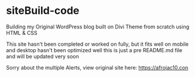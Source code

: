 # siteBuild-code
Building my Original WordPress blog built on Divi Theme from scratch using HTML &amp; CSS

This site hasn't been completed or worked on fully, but it fits well on mobile and desktop hasn't been optimized well
this is just a pre README.md file and will be updated very soon


Sorry about the multiple Alerts, view original site here: https://afrojac10.con
